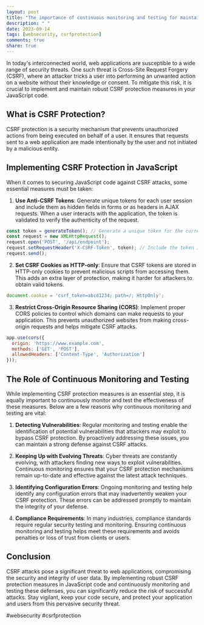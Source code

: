 ```yaml
---
layout: post
title: "The importance of continuous monitoring and testing for maintaining strong CSRF protection in JavaScript code"
description: " "
date: 2023-09-14
tags: [websecurity, csrfprotection]
comments: true
share: true
---
```


In today's interconnected world, web applications are susceptible to a wide range of security threats. One such threat is Cross-Site Request Forgery (CSRF), where an attacker tricks a user into performing an unwanted action on a website without their knowledge or consent. To mitigate this risk, it is crucial to implement and maintain robust CSRF protection measures in your JavaScript code.

## What is CSRF Protection? ##

CSRF protection is a security mechanism that prevents unauthorized actions from being executed on behalf of a user. It ensures that requests sent to a web application are made intentionally by the user and not initiated by a malicious entity.

## Implementing CSRF Protection in JavaScript ##

When it comes to securing JavaScript code against CSRF attacks, some essential measures must be taken:

1. **Use Anti-CSRF Tokens**: Generate unique tokens for each user session and include them as hidden fields in forms or as headers in AJAX requests. When a user interacts with the application, the token is validated to verify the authenticity of the request.

```javascript
const token = generateToken(); // Generate a unique token for the current session
const request = new XMLHttpRequest();
request.open('POST', '/api/endpoint');
request.setRequestHeader('X-CSRF-Token', token); // Include the token in the request header
request.send();
```
2. **Set CSRF Cookies as HTTP-only**: Ensure that CSRF tokens are stored in HTTP-only cookies to prevent malicious scripts from accessing them. This adds an extra layer of protection, making it harder for attackers to obtain valid tokens.

```javascript
document.cookie = 'csrf_token=abcd1234; path=/; HttpOnly';
```

3. **Restrict Cross-Origin Resource Sharing (CORS)**: Implement proper CORS policies to control which domains can make requests to your application. This prevents unauthorized websites from making cross-origin requests and helps mitigate CSRF attacks.

```javascript
app.use(cors({
  origin: 'https://www.example.com',
  methods: ['GET', 'POST'],
  allowedHeaders: ['Content-Type', 'Authorization']
}));
```

## The Role of Continuous Monitoring and Testing ##

While implementing CSRF protection measures is an essential step, it is equally important to continuously monitor and test the effectiveness of these measures. Below are a few reasons why continuous monitoring and testing are vital:

1. **Detecting Vulnerabilities**: Regular monitoring and testing enable the identification of potential vulnerabilities that attackers may exploit to bypass CSRF protection. By proactively addressing these issues, you can maintain a strong defense against CSRF attacks.

2. **Keeping Up with Evolving Threats**: Cyber threats are constantly evolving, with attackers finding new ways to exploit vulnerabilities. Continuous monitoring ensures that your CSRF protection mechanisms remain up-to-date and effective against the latest attack techniques.

3. **Identifying Configuration Errors**: Ongoing monitoring and testing help identify any configuration errors that may inadvertently weaken your CSRF protection. These errors can be addressed promptly to maintain the integrity of your defense.

4. **Compliance Requirements**: In many industries, compliance standards require regular security testing and monitoring. Ensuring continuous monitoring and testing helps meet these requirements and avoids penalties or loss of trust from clients or users.

## Conclusion ##

CSRF attacks pose a significant threat to web applications, compromising the security and integrity of user data. By implementing robust CSRF protection measures in JavaScript code and continuously monitoring and testing these defenses, you can significantly reduce the risk of successful attacks. Stay vigilant, keep your code secure, and protect your application and users from this pervasive security threat.

#websecurity #csrfprotection
